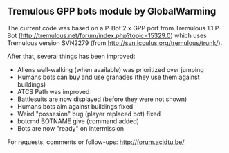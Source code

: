 Tremulous GPP bots module by GlobalWarming
------------------------------------------

The current code was based on a P-Bot 2.x GPP port from Tremulous 1.1 P-Bot (http://tremulous.net/forum/index.php?topic=15329.0) which uses Tremulous version SVN2279 (from http://svn.icculus.org/tremulous/trunk/).

After that, several things has been improved:

* Aliens wall-walking (when available) was prioritized over jumping
* Humans bots can buy and use granades (they use them against buildings)
* ATCS Path was improved
* Battlesuits are now displayed (before they were not shown)
* Humans bots aim against buildings fixed
* Weird "possesion" bug (player replaced bot) fixed
* botcmd BOTNAME give (command added)
* Bots are now "ready" on intermission

For requests, comments or follow-ups: 
http://forum.acidtu.be/
